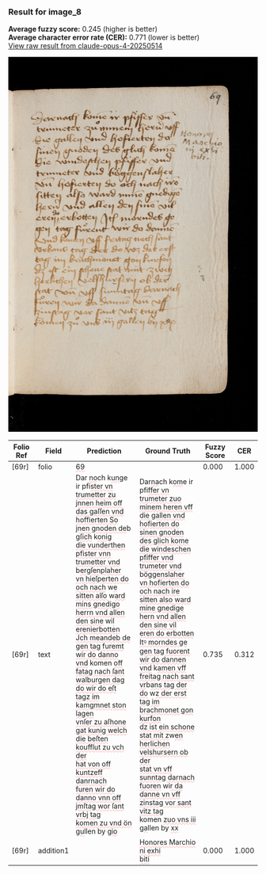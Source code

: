 ### Result for image_8
**Average fuzzy score:** 0.245 (higher is better)<br>**Average character error rate (CER):** 0.771 (lower is better)<br>[View raw result from claude-opus-4-20250514](https://github.com/RISE-UNIBAS/humanities_data_benchmark/blob/main/results/2025-10-24/T0290/request_T0290_image_8.json)

<img src="https://github.com/RISE-UNIBAS/humanities_data_benchmark/blob/main/benchmarks/medieval_manuscripts/images/image_8.jpg?raw=true" alt="image_8" width="800px">

<style>
.diff { text-decoration: underline; text-decoration-color: #ffcccc; text-decoration-style: wavy; }
</style>

| Folio Ref | Field | Prediction | Ground Truth | Fuzzy Score | CER |
|-----------|-------|------------|--------------|-------------|-----|
| [69r] | folio | <span class="diff">69</span> |  | 0.000 | 1.000 |
| [69r] | text | Dar<span class="diff"> no</span>ch k<span class="diff">ung</span>e ir pfi<span class="diff">ster vn<br>trumetter zu jnnen heim off<br>das gaſſen vnd hoffierten So<br>jnen gnoden de</span>b<span class="diff"> gſich</span> k<span class="diff">onig<br>die vunderthen pfister vnn<br>trumetter vnd </span>b<span class="diff">ergſenplaher<br>vn hieſperten do och nach</span> w<span class="diff">e<br>sitten alſo </span>w<span class="diff">ard mins gnedigo<br>herrn vnd allen den sine</span> wi<span class="diff">l<br>erenierbotten Jch meandeb de<br>gen tag furemt wir do danno<br>vnd</span> komen <span class="diff">off fatag nach ſant<br>walburgen dag do wir do eſt<br>tagz im kamgmnet ston lagen<br>vnſer zu aſhone gat kunig welch<br>die beſten koufflut zu vch der<br>hat von off kuntzeff danrnach<br>furen wir do danno vnn off<br>jmſtag wor ſant vrbj tag<br>komen zu vnd ön gu</span>llen by <span class="diff">gio</span> | Dar<span class="diff">na</span>ch k<span class="diff">om</span>e ir pfi<span class="diff">ffer vn<br> trumeter zuo minem heren vff<br> die gallen vnd hofierten do<br> sinen gnoden des glich kome<br> die windeschen pfiffer vnd<br> trumeter vnd </span>b<span class="diff">öggenslaher<br> vn hofierten do och nach ire<br> sitten also ward mine gnedige<br> hern vnd allen den sine vil<br> eren do erbotten Itꝰ morndes ge<br> gen tag fuorent wir do dannen<br> vnd</span> k<span class="diff">amen vff freitag nach sant<br> vr</span>b<span class="diff">ans tag der do</span> w<span class="diff">z der erst<br> tag im brachmonet gon kurfon<br> dz ist ein schone stat mit z</span>w<span class="diff">en<br> herlichen velshursern ob der<br> stat vn vff sunntag darnach<br> fuoren</span> wi<span class="diff">r da danne vn vff<br> zinstag vor sant vitz tag<br></span> komen <span class="diff">zuo vns iii ga</span>llen by <span class="diff">xx</span> | 0.735 | 0.312 |
| [69r] | addition1 |  | <span class="diff">Honores Marchio<br> ni exhi<br> biti</span> | 0.000 | 1.000 |
